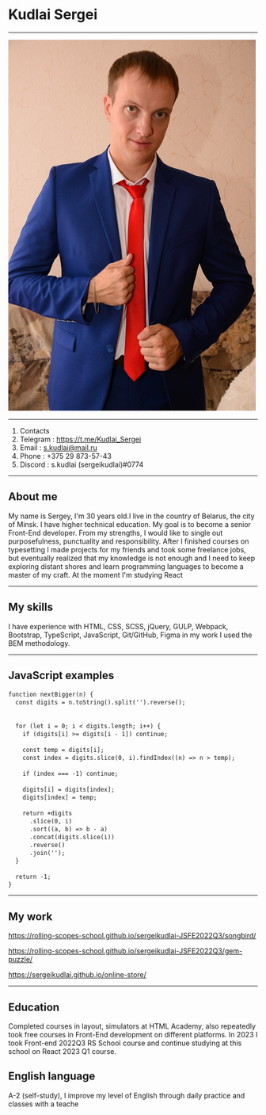 # **Kudlai Sergei**
***
![My Photo](./assets/img/my_foto.JPG "My Photo")

***
1. Сontacts
  1. Telegram : https://t.me/Kudlai_Sergei
  2. Email : s.kudlai@mail.ru
  3. Phone : +375 29 873-57-43
  4. Discord : s.kudlai (sergeikudlai)#0774
***
## About me 
My name is Sergey, I'm 30 years old.I live in the country of Belarus, the city of Minsk. I have higher technical education. My goal is to become a senior Front-End developer. From my strengths, I would like to single out purposefulness, punctuality and responsibility. After I finished courses on typesetting I made projects for my friends and took some freelance jobs, but eventually realized that my knowledge is not enough and I need to keep exploring distant shores and learn programming languages to become a master of my craft. At the moment I'm studying React
***
## My skills
I have experience with HTML, CSS, SCSS, jQuery, GULP, Webpack, Bootstrap, TypeScript, JavaScript, Git/GitHub, Figma in my work I used the BEM methodology.
***

## JavaScript examples
```
function nextBigger(n) {
  const digits = n.toString().split('').reverse();


  for (let i = 0; i < digits.length; i++) {
    if (digits[i] >= digits[i - 1]) continue;

    const temp = digits[i];
    const index = digits.slice(0, i).findIndex((n) => n > temp);

    if (index === -1) continue;

    digits[i] = digits[index];
    digits[index] = temp;

    return +digits
      .slice(0, i)
      .sort((a, b) => b - a)
      .concat(digits.slice(i))
      .reverse()
      .join('');
  }

  return -1;
}
```
***

## My work
https://rolling-scopes-school.github.io/sergeikudlai-JSFE2022Q3/songbird/

https://rolling-scopes-school.github.io/sergeikudlai-JSFE2022Q3/gem-puzzle/

https://sergeikudlai.github.io/online-store/
***

## Education
Completed courses in layout, simulators at HTML Academy, also repeatedly took free courses in Front-End development on different platforms. In 2023 I took Front-end 2022Q3 RS School course and continue studying at this school on React 2023 Q1 course.

## English language
A-2 (self-study), I improve my level of English through daily practice and classes with a teache
